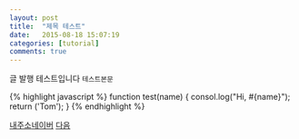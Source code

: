 ```yaml
---
layout: post
title:  "제목 테스트"
date:   2015-08-18 15:07:19
categories: [tutorial]
comments: true
---
```

글 발행 테스트입니다
`테스트본문`

{% highlight javascript %}
function test(name) {
  consol.log("Hi, #{name}");
return ('Tom');
}
{% endhighlight %}

[내주소][링크는 이렇게 하나봄][네이버][네이버] [다음][다음]

[링크는 이렇게 하나봄]:      http://www.devjang.com
[네이버]:   http://www.naver.com
[다음]: http://www.daum.net
